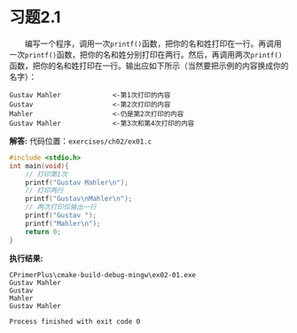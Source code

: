 # 习题2.1

&emsp;&emsp;编写一个程序，调用一次`printf()`函数，把你的名和姓打印在一行。再调用一次`printf()`函数，把你的名和姓分别打印在两行。然后，再调用两次`printf()`函数，把你的名和姓打印在一行。输出应如下所示（当然要把示例的内容换成你的名字）：
```
Gustav Mahler             <-第1次打印的内容
Gustav                    <-第2次打印的内容
Mahler                    <-仍是第2次打印的内容  
Gustav Mahler             <-第3次和第4次打印的内容
```



**解答:**
代码位置：`exercises/ch02/ex01.c`
```c
#include <stdio.h>
int main(void){
    // 打印第1次
    printf("Gustav Mahler\n");
    // 打印两行
    printf("Gustav\nMahler\n");
    // 两次打印仅输出一行
    printf("Gustav ");
    printf("Mahler\n");
    return 0;
}
```

**执行结果:**

```
CPrimerPlus\cmake-build-debug-mingw\ex02-01.exe
Gustav Mahler
Gustav
Mahler
Gustav Mahler

Process finished with exit code 0
```



